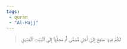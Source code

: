 ```yaml
---
tags: 
 - quran 
 - "Al-Hajj"
---
```


> لَكُمۡ فِيهَا مَنَٰفِعُ إِلَىٰٓ أَجَلٖ مُّسَمّٗى ثُمَّ مَحِلُّهَآ إِلَى ٱلۡبَيۡتِ ٱلۡعَتِيقِ
